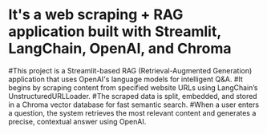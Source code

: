# It's a web scraping + RAG application built with Streamlit, LangChain, OpenAI, and Chroma

#This project is a Streamlit-based RAG (Retrieval-Augmented Generation) application that uses OpenAI's language models for intelligent Q&A.
#It begins by scraping content from specified website URLs using LangChain’s UnstructuredURLLoader.
#The scraped data is split, embedded, and stored in a Chroma vector database for fast semantic search.
#When a user enters a question, the system retrieves the most relevant content and generates a precise, contextual answer using OpenAI.
